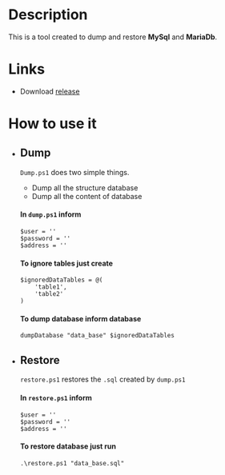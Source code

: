 # Description
This is a tool created to dump and restore **MySql** and **MariaDb**.

# Links
* Download [release](https://github.com/leandrohago/DumpRestoreDbPowerShell/releases)

# How to use it

* ## Dump
    `Dump.ps1` does two simple things.
    - Dump all the structure database
    - Dump all the content of database

    #### In `dump.ps1` inform
    ```
    $user = ''
    $password = ''
    $address = ''
    ```

    #### To ignore tables just create
    ```
    $ignoredDataTables = @(
        'table1',
        'table2'
    )
    ```

    #### To dump database inform database
    ```
    dumpDatabase "data_base" $ignoredDataTables
    ```

* ## Restore
    `restore.ps1` restores the `.sql` created by `dump.ps1`

    #### In `restore.ps1` inform
    ```
    $user = ''
    $password = ''
    $address = ''
    ```

    #### To restore database just run
    ```
    .\restore.ps1 "data_base.sql"
    ```